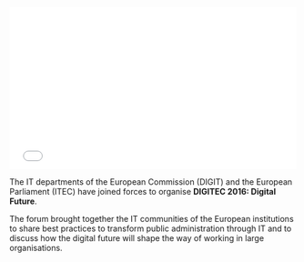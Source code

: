 <div style="text-align:center;padding-bottom:56.25%;position:relative;width:100%">
  <iframe
    id="ls_embed_1477903842"
    src="//livestream.com/accounts/7777696/events/6575104/player?width=640&height=360&enableInfoAndActivity=true&autoPlay=true&mute=false"
    frameborder="0"
    scrolling="no"
    allowfullscreen
    style="position:absolute;top:0;left:0;bottom:0;right:0;width:100%;height:100%">
  </iframe>
  <script
    type="text/javascript"
    data-embed_id="ls_embed_1477903842"
    src="//livestream.com/assets/plugins/referrer_tracking.js">
  </script>
</div>

The IT departments of the European Commission (DIGIT) and the European
Parliament (ITEC) have joined forces to organise **DIGITEC 2016:
Digital Future**.

The forum brought together the IT communities of the European institutions
to share best practices to transform public administration through IT and to
discuss how the digital future will shape the way of working in large
organisations.
